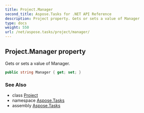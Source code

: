 ```yaml
---
title: Project.Manager
second_title: Aspose.Tasks for .NET API Reference
description: Project property. Gets or sets a value of Manager
type: docs
weight: 550
url: /net/aspose.tasks/project/manager/
---
```

## Project.Manager property

Gets or sets a value of Manager.

```csharp
public string Manager { get; set; }
```

### See Also

* class [Project](../)
* namespace [Aspose.Tasks](../../project/)
* assembly [Aspose.Tasks](../../../)


